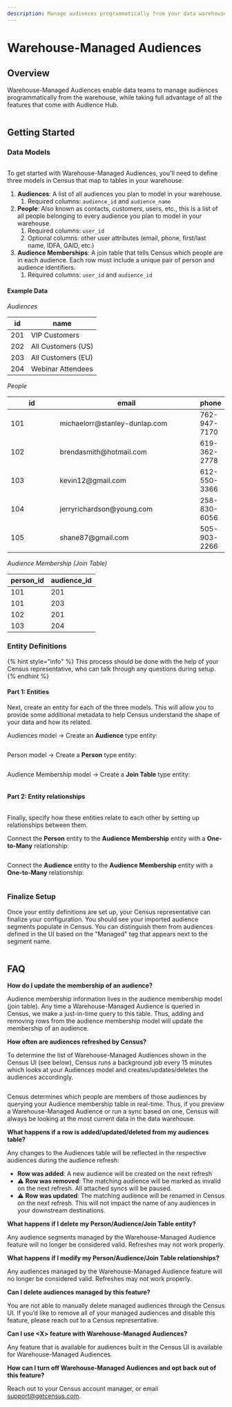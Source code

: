 ```yaml
---
description: Manage audiences programmatically from your data warehouse.
---
```


# Warehouse-Managed Audiences

## Overview

Warehouse-Managed Audiences enable data teams to manage audiences programmatically from the warehouse, while taking full advantage of all the features that come with Audience Hub.

<figure><img src="https://lh7-us.googleusercontent.com/smS4-HvqtEVkJLnZvj_HTLhIdbUUV28Uqlv6TZf_P_7mWnC6P42G83XGksDcmnl3r4vuQNhYrJQ7zbTVebbkE92VZH91vCJdYHQtUqj9FUGWBcuL_rsKCcBoR9McXDMVIsuDAjDHKTznkhwMYdOuVEk" alt=""><figcaption></figcaption></figure>

## Getting Started

### Data Models

<figure><img src="../../.gitbook/assets/erd.png" alt=""><figcaption></figcaption></figure>

To get started with Warehouse-Managed Audiences, you'll need to define three models in Census that map to tables in your warehouse:

1. **Audiences**: A list of all audiences you plan to model in your warehouse.
   1. Required columns: `audience_id` and `audience_name`
2. **People**: Also known as contacts, customers, users, etc., this is a list of all people belonging to every audience you plan to model in your warehouse.
   1. Required columns: `user_id`
   2. Optional columns: other user attributes (email, phone, first/last name, IDFA, GAID, etc.)
3. **Audience Memberships**: A join table that tells Census which people are in each audience. Each row must include a unique pair of person and audience identifiers.
   1. Required columns: `user_id` and `audience_id`

#### **Example Data**

_Audiences_

| id  | name               |
| --- | ------------------ |
| 201 | VIP Customers      |
| 202 | All Customers (US) |
| 203 | All Customers (EU) |
| 204 | Webinar Attendees  |

_People_

<table><thead><tr><th width="108">id</th><th width="323">email</th><th>phone</th></tr></thead><tbody><tr><td>101</td><td>michaelorr@stanley-dunlap.com</td><td>762-947-7170</td></tr><tr><td>102</td><td>brendasmith@hotmail.com</td><td>619-362-2778</td></tr><tr><td>103</td><td>kevin12@gmail.com</td><td>612-550-3366</td></tr><tr><td>104</td><td>jerryrichardson@young.com</td><td>258-830-6056</td></tr><tr><td>105</td><td>shane87@gmail.com</td><td>505-903-2266</td></tr></tbody></table>

_Audience Membership (Join Table)_

| person\_id | audience\_id |
| ---------- | ------------ |
| 101        | 201          |
| 101        | 203          |
| 102        | 201          |
| 103        | 204          |

### Entity Definitions

{% hint style="info" %}
This process should be done with the help of your Census representative, who can talk through any questions during setup.
{% endhint %}

#### **Part 1**: Entities

Next, create an entity for each of the three models. This will allow you to provide some additional metadata to help Census understand the shape of your data and how its related.

Audiences model -> Create an **Audience** type entity:

<figure><img src="../../.gitbook/assets/CleanShot 2024-01-11 at 16.30.25@2x.png" alt=""><figcaption></figcaption></figure>

Person model -> Create a **Person** type entity:

<figure><img src="../../.gitbook/assets/CleanShot 2024-01-11 at 16.29.45@2x.png" alt=""><figcaption></figcaption></figure>

Audience Membership model -> Create a **Join Table** type entity:

<figure><img src="../../.gitbook/assets/CleanShot 2024-01-11 at 16.30.14@2x.png" alt=""><figcaption></figcaption></figure>

#### **Part 2**: Entity relationships

<figure><img src="../../.gitbook/assets/CleanShot 2024-01-11 at 16.33.42@2x.png" alt=""><figcaption></figcaption></figure>

Finally, specify how these entities relate to each other by setting up relationships between them.

Connect the **Person** entity to the **Audience Membership** entity with a **One-to-Many** relationship:

<figure><img src="../../.gitbook/assets/CleanShot 2024-01-11 at 16.30.52@2x.png" alt=""><figcaption></figcaption></figure>

Connect the **Audience** entity to the **Audience Membership** entity with a **One-to-Many** relationship:

<figure><img src="../../.gitbook/assets/CleanShot 2024-01-11 at 16.35.00@2x.png" alt=""><figcaption></figcaption></figure>

### Finalize Setup

Once your entity definitions are set up, your Census representative can finalize your configuration. You should see your imported audience segments populate in Census. You can distinguish them from audiences defined in the UI based on the "Managed" tag that appears next to the segment name.

<figure><img src="../../.gitbook/assets/audience-list (2).png" alt=""><figcaption></figcaption></figure>

## FAQ

**How do I update the membership of an audience?**

Audience membership information lives in the audience membership model (join table). Any time a Warehouse-Managed Audience is queried in Census, we make a just-in-time query to this table. Thus, adding and removing rows from the audience membership model will update the membership of an audience.

**How often are audiences refreshed by Census?**

To determine the list of Warehouse-Managed Audiences shown in the Census UI (see below), Census runs a background job every 15 minutes which looks at your Audiences model and creates/updates/deletes the audiences accordingly.

<figure><img src="../../.gitbook/assets/audience-list (3).png" alt=""><figcaption></figcaption></figure>

Census determines which people are members of those audiences by querying your Audience membership table in real-time. Thus, if you preview a Warehouse-Managed Audience or run a sync based on one, Census will always be looking at the most current data in the data warehouse.

**What happens if a row is added/updated/deleted from my audiences table?**

Any changes to the Audiences table will be reflected in the respective audiences during the audience refresh:

* **Row was added**: A new audience will be created on the next refresh
* ⚠️ **Row was removed**: The matching audience will be marked as invalid on the next refresh. All attached syncs will be paused.
* ⚠️ **Row was updated**: The matching audience will be renamed in Census on the next refresh. This will not impact the name of any audiences in your downstream destinations.

**What happens if I delete my Person/Audience/Join Table entity?**

Any audience segments managed by the Warehouse-Managed Audience feature will no longer be considered valid. Refreshes may not work properly.

**What happens if I modify my Person/Audience/Join Table relationships?**

Any audiences managed by the Warehouse-Managed Audience feature will no longer be considered valid. Refreshes may not work properly.

**Can I delete audiences managed by this feature?**

You are not able to manually delete managed audiences through the Census UI. If you’d like to remove all of your managed audiences and disable this feature, please reach out to a Census representative.

**Can I use \<X> feature with Warehouse-Managed Audiences?**

Any feature that is available for audiences built in the Census UI is available for Warehouse-Managed Audiences.

**How can I turn off Warehouse-Managed Audiences and opt back out of this feature?**

Reach out to your Census account manager, or email support@getcensus.com.
